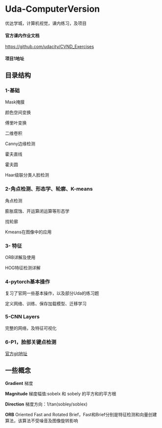 # Uda-ComputerVersion
优达学城，计算机视觉，课内练习，及项目

#### 官方课内作业文档
https://github.com/udacity/CVND_Exercises
#### 项目1地址


## 目录结构
### 1-基础
Mask掩膜

颜色空间变换

傅里叶变换

二维卷积

Canny边缘检测

霍夫直线

霍夫圆

Haar级联分类人脸检测

### 2-角点检测、形态学、轮廓、K-means
角点检测

膨胀腐蚀、开运算闭运算等形态学

找轮廓

Kmeans在图像中的应用

### 3- 特征
ORB详解及使用

HOG特征检测详解

### 4-pytorch基本操作
复习了官网一些基本操作，以及部分Uda的练习题

定义网络、训练、保存加载模型、迁移学习

### 5-CNN Layers
完整的网络，及特征可视化

### 6-P1，脸部关键点检测
[官方git地址](https://github.com/udacity/P1_Facial_Keypoints)


## 一些概念
**Gradient**  梯度

**Magnitude** 梯度幅值:sobelx 和 sobely 的平方和的平方根

**Direction** 梯度方向：1/tan(sobley/soblex)

**ORB** Oriented Fast and Rotated Brief，Fast和Brief分别是特征检测和向量创建算法，该算法不受噪音及图像旋转影响


